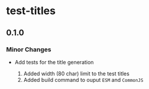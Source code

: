 # test-titles

## 0.1.0

### Minor Changes

- Add tests for the title generation

  1. Added width (80 char) limit to the test titles
  2. Added build command to ouput `ESM` and `CommonJS`

